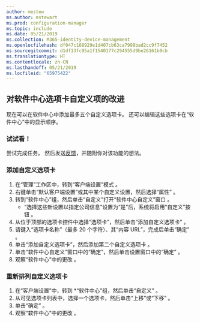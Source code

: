 ```yaml
---
author: mestew
ms.author: mstewart
ms.prod: configuration-manager
ms.topic: include
ms.date: 05/21/2019
ms.collection: M365-identity-device-management
ms.openlocfilehash: df047c168929e1d407cb63ca7998bad2cc9f7452
ms.sourcegitcommit: d1df13fc95a1f1540177c294555d9be26161b9cb
ms.translationtype: HT
ms.contentlocale: zh-CN
ms.lasthandoff: 05/21/2019
ms.locfileid: "65975422"
---
```

## <a name="improvements-to-software-center-tab-customizations"></a>对软件中心选项卡自定义项的改进
<!--4063773-->
现在可以在软件中心中添加最多五个自定义选项卡。 还可以编辑这些选项卡在“软件中心”中的显示顺序。

### <a name="try-it-out"></a>试试看！

尝试完成任务。 然后发送[反馈](/sccm/core/understand/find-help#product-feedback)，并随附你对该功能的想法。

### <a name="add-custom-tabs"></a>添加自定义选项卡

1. 在“管理”工作区中，转到“客户端设置”模式   。 
1. 右键单击“默认客户端设置”或其中某个自定义设置，然后选择“属性”   。
1. 转到“软件中心”组，然后单击“自定义”打开“软件中心自定义”窗口    。
   - “选择这些新设置以指定公司信息”设置为“是”后，系统将启用“自定义”按钮    。
1. 从位于顶部的选项卡控件中选择“选项卡”，然后单击“添加自定义选项卡”   。
1. 请键入“选项卡名称”（最多 20 个字符）、其“内容 URL”，完成后单击“确定”    。
1. 单击“添加自定义选项卡”，然后添加第二个自定义选项卡  。
1. 单击“软件中心自定义”窗口中的“确定”，然后单击设置窗口中的“确定”    。  
1. 观察“软件中心”中的更改  。

### <a name="reorder-custom-tabs"></a>重新排列自定义选项卡

1. 在“客户端设置”中，转到 *“软件中心”组，然后单击“自定义”    。
1. 从可见选项卡列表中，选择一个选项卡，然后单击“上移”或“下移”   。
1. 单击“确定”  。
1. 观察“软件中心”中的更改  。